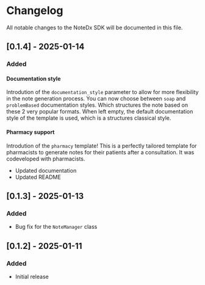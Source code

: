 # Changelog

All notable changes to the NoteDx SDK will be documented in this file.

## [0.1.4] - 2025-01-14

### Added

#### Documentation style

Introdution of the `documentation_style` parameter to allow for more flexibility in the note generation process. You can now choose between `soap` and `problemBased` documentation styles. Which structures the note based on these 2 very popular formats. When left empty, the default documentation style of the template is used, which is a structures classical style.

#### Pharmacy support

Introdution of the `pharmacy` template! This is a perfectly tailored template for pharmacists to generate notes for their patients after a consultation. It was codeveloped with pharmacists.


- Updated documentation
- Updated README


## [0.1.3] - 2025-01-13

### Added
- Bug fix for the `NoteManager` class


## [0.1.2] - 2025-01-11

### Added
- Initial release
